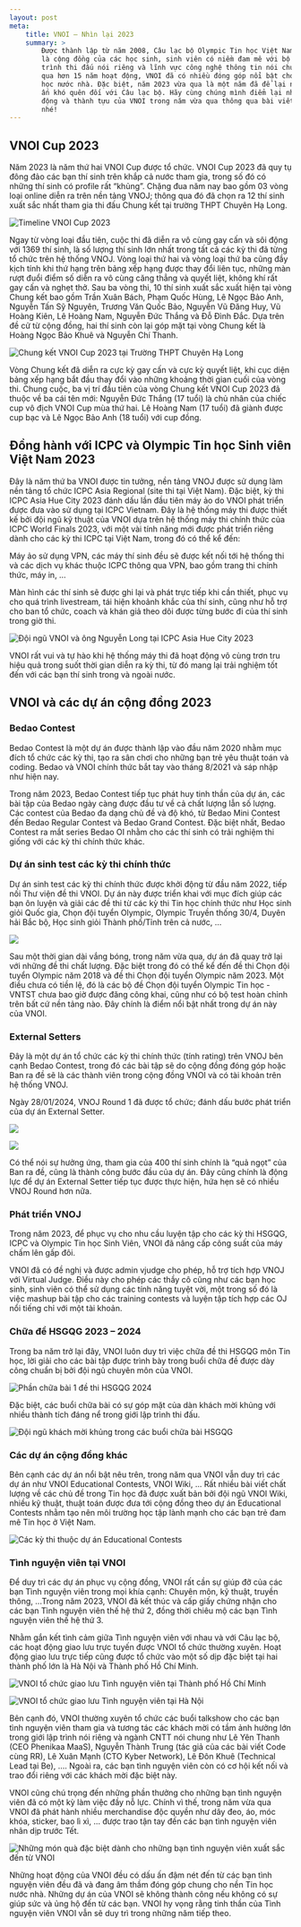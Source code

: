 ```yaml
---
layout: post
meta:
    title: VNOI – Nhìn lại 2023
    summary: >
        Được thành lập từ năm 2008, Câu lạc bộ Olympic Tin học Việt Nam - VNOI
        là cộng đồng của các học sinh, sinh viên có niềm đam mê với bộ môn lập
        trình thi đấu nói riêng và lĩnh vực công nghệ thông tin nói chung. Trải
        qua hơn 15 năm hoạt động, VNOI đã có nhiều đóng góp nổi bật cho nền tin
        học nước nhà. Đặc biệt, năm 2023 vừa qua là một năm đã để lại nhiều dấu
        ấn khó quên đối với Câu lạc bộ. Hãy cùng chúng mình điểm lại những hoạt
        động và thành tựu của VNOI trong năm vừa qua thông qua bài viết này
        nhé!
---
```


## VNOI Cup 2023

Năm 2023 là năm thứ hai VNOI Cup được tổ chức. VNOI Cup 2023 đã quy tụ đông đảo
các bạn thí sinh trên khắp cả nước tham gia, trong số đó có những thí sinh có
profile rất “khủng”. Chặng đua năm nay bao gồm 03 vòng loại online diễn ra trên
nền tảng VNOJ; thông qua đó đã chọn ra 12 thí sinh xuất sắc nhất tham gia thi
đấu Chung kết tại trường THPT Chuyên Hạ Long.

![Timeline VNOI Cup 2023](../assets/vnoi-2023/image1.png)

Ngay từ vòng loại đầu tiên, cuộc thi đã diễn ra vô cùng gay cấn và sôi động với
1369 thí sinh, là số lượng thí sinh lớn nhất trong tất cả các kỳ thi đã từng tổ
chức trên hệ thống VNOJ. Vòng loại thứ hai và vòng loại thứ ba cũng đầy kịch
tính khi thứ hạng trên bảng xếp hạng được thay đổi liên tục, những màn rượt
đuổi điểm số diễn ra vô cùng căng thẳng và quyết liệt, không khí rất gay cấn và
nghẹt thở. Sau ba vòng thi, 10 thí sinh xuất sắc xuất hiện tại vòng Chung kết
bao gồm Trần Xuân Bách, Phạm Quốc Hùng, Lê Ngọc Bảo Anh, Nguyễn Tấn Sỹ Nguyên,
Trương Văn Quốc Bảo, Nguyễn Vũ Đăng Huy, Vũ Hoàng Kiên, Lê Hoàng Nam,
Nguyễn Đức Thắng và Đỗ Đình Đắc. Dựa trên đề cử từ cộng đồng, hai thí sinh
còn lại góp mặt tại vòng Chung kết là Hoàng Ngọc Bảo Khuê và Nguyễn Chí
Thanh.

![Chung kết VNOI Cup 2023 tại Trường THPT Chuyên Hạ Long](../assets/vnoi-2023/image2.jpg)

Vòng Chung kết đã diễn ra cực kỳ gay cấn và cực kỳ quyết liệt, khi cục diện
bảng xếp hạng bắt đầu thay đổi vào những khoảng thời gian cuối của vòng thi.
Chung cuộc, ba vị trí đầu tiên của vòng Chung kết VNOI Cup 2023 đã thuộc về ba
cái tên mới: Nguyễn Đức Thắng (17 tuổi) là chủ nhân của chiếc cup vô địch VNOI
Cup mùa thứ hai. Lê Hoàng Nam (17 tuổi) đã giành được cup bạc và Lê Ngọc Bảo
Anh (18 tuổi) với cup đồng.

## Đồng hành với ICPC và Olympic Tin học Sinh viên Việt Nam 2023

Đây là năm thứ ba VNOI được tin tưởng, nền tảng VNOJ được sử dụng làm nền tảng
tổ chức ICPC Asia Regional (site thi tại Việt Nam). Đặc biệt, kỳ thi ICPC Asia
Hue City 2023 đánh dấu lần đầu tiên máy ảo do VNOI phát triển được đưa vào sử
dụng tại ICPC Vietnam. Đây là hệ thống máy thi được thiết kế bởi đội ngũ kỹ
thuật của VNOI dựa trên hệ thống máy thi chính thức của ICPC World Finals 2023,
với một vài tính năng mới được phát triển riêng dành cho các kỳ thi ICPC
tại Việt Nam, trong đó có thể kể đến:

Máy ảo sử dụng VPN, các máy thí sinh đều sẽ được kết nối tới hệ thống thi và
các dịch vụ khác thuộc ICPC thông qua VPN, bao gồm trang thi chính thức, máy
in, …

Màn hình các thí sinh sẽ được ghi lại và phát trực tiếp khi cần thiết, phục vụ
cho quá trình livestream, tái hiện khoảnh khắc của thí sinh, cũng như hỗ trợ
cho ban tổ chức, coach và khán giả theo dõi được từng bước đi của thí sinh
trong giờ thi.

![Đội ngũ VNOI và ông Nguyễn Long tại ICPC Asia Hue City 2023](../assets/vnoi-2023/image3.jpg)

VNOI rất vui và tự hào khi hệ thống máy thi đã hoạt động vô cùng trơn tru hiệu
quả trong suốt thời gian diễn ra kỳ thi, từ đó mang lại trải nghiệm tốt đến với
các bạn thí sinh trong và ngoài nước.

## VNOI và các dự án cộng đồng 2023

### Bedao Contest

Bedao Contest là một dự án được thành lập vào đầu năm 2020 nhằm mục đích tổ
chức các kỳ thi, tạo ra sân chơi cho những bạn trẻ yêu thuật toán và coding.
Bedao và VNOI chính thức bắt tay vào tháng 8/2021 và sáp nhập như hiện nay.

Trong năm 2023, Bedao Contest tiếp tục phát huy tinh thần của dự án, các bài
tập của Bedao ngày càng được đầu tư về cả chất lượng lẫn số lượng. Các contest
của Bedao đa dạng chủ đề và độ khó, từ Bedao Mini Contest đến Bedao Regular
Contest và Bedao Grand Contest. Đặc biệt nhất, Bedao Contest ra mắt series
Bedao OI nhằm cho các thí sinh có trải nghiệm thi giống với các kỳ thi chính
thức khác. 

### Dự án sinh test các kỳ thi chính thức

Dự án sinh test các kỳ thi chính thức được khởi động từ đầu năm 2022, tiếp nối
Thư viện đề thi VNOI. Dự án này được triển khai với mục đích giúp các bạn ôn
luyện và giải các đề thi từ các kỳ thi Tin học chính thức như Học sinh giỏi
Quốc gia, Chọn đội tuyển Olympic, Olympic Truyền thống 30/4, Duyên hải Bắc bộ,
Học sinh giỏi Thành phố/Tỉnh trên cả nước, …

![](../assets/vnoi-2023/image4.jpg)

Sau một thời gian dài vắng bóng, trong năm vừa qua, dự án đã quay trở lại với
những đề thi chất lượng. Đặc biệt trong đó có thể kể đến đề thi Chọn đội tuyển
Olympic năm 2018 và đề thi Chọn đội tuyển Olympic năm 2023. Một điều chưa có
tiền lệ, đó là các bộ đề Chọn đội tuyển Olympic Tin học - VNTST chưa bao giờ
được đăng công khai, cũng như có bộ test hoàn chỉnh trên bất cứ nền tảng nào.
Đây chính là điểm nổi bật nhất trong dự án này của VNOI.

### External Setters

Đây là một dự án tổ chức các kỳ thi chính thức (tính rating) trên VNOJ bên cạnh
Bedao Contest, trong đó các bài tập sẽ do cộng đồng đóng góp hoặc Ban ra đề sẽ
là các thành viên trong cộng đồng VNOI và có tài khoản trên hệ thống VNOJ.

Ngày 28/01/2024, VNOJ Round 1 đã được tổ chức; đánh dấu bước phát triển của dự
án External Setter.

![](../assets/vnoi-2023/image5.jpg)

![](../assets/vnoi-2023/image6.png)

Có thể nói sự hưởng ứng, tham gia của 400 thí sinh chính là “quả ngọt” của Ban
ra đề, cũng là thành công bước đầu của dự án. Đây cũng chính là động lực để dự
án External Setter tiếp tục được thực hiện, hứa hẹn sẽ có nhiều VNOJ Round hơn
nữa.

### Phát triển VNOJ

Trong năm 2023, để phục vụ cho nhu cầu luyện tập cho các kỳ thi HSGQG, ICPC và
Olympic Tin học Sinh Viên, VNOI đã nâng cấp công suất của máy chấm lên gấp đôi. 

VNOI đã có đề nghị và được admin vjudge cho phép, hỗ trợ tích hợp VNOJ với
Virtual Judge. Điều này cho phép các thầy cô cũng như các bạn học sinh, sinh
viên có thể sử dụng các tính năng tuyệt vời, một trong số đó là việc mashup bài
tập cho các training contests và luyện tập tích hợp các OJ nổi tiếng chỉ với
một tài khoản.

### Chữa đề HSGQG 2023 – 2024

Trong ba năm trở lại đây, VNOI luôn duy trì việc chữa đề thi HSGQG môn Tin học,
lời giải cho các bài tập được trình bày trong buổi chữa đề được dày công
chuẩn bị bởi đội ngũ chuyên môn của VNOI. 

![Phần chữa bài 1 đề thi HSGQG 2024](../assets/vnoi-2023/image7.png)

Đặc biệt, các buổi chữa bài có sự góp mặt của dàn khách mời khủng với nhiều
thành tích đáng nể trong giới lập trình thi đấu.

![Đội ngũ khách mời khủng trong các buổi chữa bài HSGQG](../assets/vnoi-2023/image8.png)

### Các dự án cộng đồng khác

Bên cạnh các dự án nổi bật nêu trên, trong năm qua VNOI vẫn duy trì các dự án
như VNOI Educational Contests, VNOI Wiki, ... Rất nhiều bài viết chất lượng về
các chủ đề trong Tin học đã được xuất bản bởi đội ngũ VNOI Wiki, nhiều kỹ
thuật, thuật toán được đưa tới cộng đồng theo dự án Educational Contests nhằm
tạo nên môi trường học tập lành mạnh cho các bạn trẻ đam mê Tin học ở Việt Nam.

![Các kỳ thi thuộc dự án Educational Contests](../assets/vnoi-2023/image8.png)

### Tình nguyện viên tại VNOI
Để duy trì các dự án phục vụ cộng đồng, VNOI rất cần sự giúp đỡ của các bạn
Tình nguyện viên trong mọi khía cạnh: Chuyên môn, kỹ thuật, truyền thông,
...Trong năm 2023, VNOI đã kết thúc và cấp giấy chứng nhận cho các bạn Tình
nguyện viên thế hệ thứ 2, đồng thời chiêu mộ các bạn Tình nguyện viên thế
hệ thứ 3.

Nhằm gắn kết tình cảm giữa Tình nguyện viên với nhau và với Câu lạc bộ, các
hoạt động giao lưu trực tuyến được VNOI tổ chức thường xuyên. Hoạt động giao
lưu trực tiếp cũng được tổ chức vào một số dịp đặc biệt tại hai thành phố lớn
là Hà Nội và Thành phố Hồ Chí Minh.

![VNOI tổ chức giao lưu Tình nguyện viên tại Thành phố Hồ Chí Minh](../assets/vnoi-2023/image9.png)

![VNOI tổ chức giao lưu Tình nguyện viên tại Hà Nội](../assets/vnoi-2023/image10.jpg)

Bên cạnh đó, VNOI thường xuyên tổ chức các buổi talkshow cho các bạn tình
nguyện viên tham gia và tương tác các khách mời có tầm ảnh hưởng lớn trong giới
lập trình nói riêng và ngành CNTT nói chung như Lê Yên Thanh (CEO Phenikaa
        MaaS), Nguyễn Thành Trung (tác giả của các bài viết Code cùng RR), Lê
Xuân Mạnh (CTO Kyber Network), Lê Đôn Khuê (Technical Lead tại Be), …. Ngoài
ra, các bạn tình nguyện viên còn có cơ hội kết nối và trao đổi riêng với các
khách mời đặc biệt này.

VNOI cũng chú trọng đến những phần thưởng cho những bạn tình nguyện viên đã có
một kỳ làm việc đầy nỗ lực. Chính vì thế, trong năm vừa qua VNOI đã phát hành
nhiều merchandise độc quyền như dây đeo, áo, móc khóa, sticker, bao lì xì, …
được trao tận tay đến các bạn tình nguyện viên nhân dịp trước Tết. 

![Những món quà đặc biệt dành cho những bạn tình nguyện viên xuất sắc đến từ VNOI](../assets/vnoi-2023/image11.png)

Những hoạt động của VNOI đều có dấu ấn đậm nét đến từ các bạn tình nguyện viên
đều đã và đang âm thầm đóng góp chung cho nền Tin học nước nhà. Những dự án của
VNOI sẽ không thành công nếu không có sự giúp sức và ủng hộ đến từ các bạn.
VNOI hy vọng rằng tinh thần của Tình nguyện viên VNOI vẫn sẽ duy trì trong
những năm tiếp theo.

